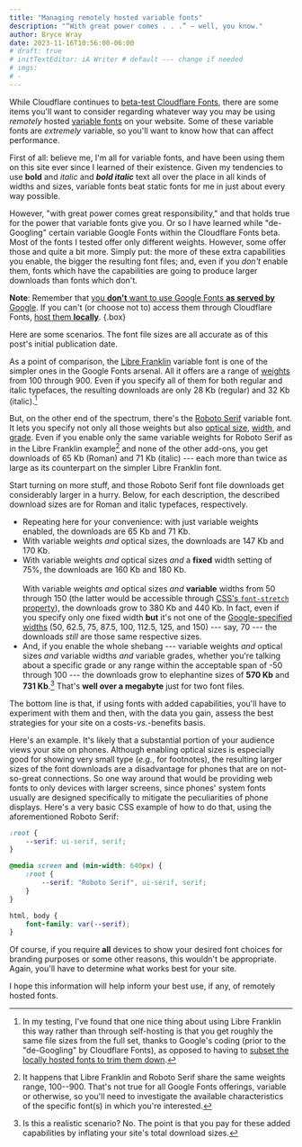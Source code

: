 ```yaml
---
title: "Managing remotely hosted variable fonts"
description: "“With great power comes . . .” — well, you know."
author: Bryce Wray
date: 2023-11-16T10:56:00-06:00
# draft: true
# initTextEditor: iA Writer # default --- change if needed
# imgs:
# -
---
```


While Cloudflare continues to [beta-test Cloudflare Fonts](https://blog.cloudflare.com/cloudflare-fonts-enhancing-website-privacy-speed/), there are some items you'll want to consider regarding whatever way you may be using *remotely* hosted [variable fonts](https://developer.mozilla.org/en-US/docs/Web/CSS/CSS_fonts/Variable_fonts_guide) on your website. Some of these variable fonts are *extremely* variable, so you'll want to know how that can affect performance.

<!--more-->

First of all: believe me, I'm all for variable fonts, and have been using them on this site ever since I learned of their existence. Given my tendencies to use **bold** and *italic* and ***bold italic*** text all over the place in all kinds of widths and sizes, variable fonts beat static fonts for me in just about every way possible.

However, "with great power comes great responsibility," and that holds true for the power that variable fonts give you. Or so I have learned while "de-Googling" certain variable Google Fonts within the Cloudflare Fonts beta. Most of the fonts I tested offer only different weights. However, some offer those and quite a bit more. Simply put: the more of these extra capabilities you enable, the bigger the resulting font files; and, even if you *don't* enable them, fonts which have the capabilities are going to produce larger downloads than fonts which don't.

**Note**: Remember that [you **don't** want to use Google Fonts **as served by** Google](/posts/2020/08/google-fonts-privacy/). If you can't (or choose not to) access them through Cloudflare Fonts, [host them **locally**](/posts/2020/08/good-stuff-without-google/).
{.box}

Here are some scenarios. The font file sizes are all accurate as of this post's initial publication date.

As a point of comparison, the [Libre Franklin](https://fonts.google.com/specimen/Libre+Franklin) variable font is one of the simpler ones in the Google Fonts arsenal. All it offers are a range of [weights](https://fonts.google.com/knowledge/glossary/weight_axis) from 100 through 900. Even if you specify all of them for both regular and italic typefaces, the resulting downloads are only 28 Kb (regular) and 32 Kb (italic).[^subsets]

[^subsets]: In my testing, I've found that one nice thing about using Libre Franklin this way rather than through self-hosting is that you get roughly the same file sizes from the full set, thanks to Google's coding (prior to the "de-Googling" by Cloudflare Fonts), as opposed to having to [subset the locally hosted fonts to trim them down](/posts/2021/08/down-with-flabby-fonts/).

But, on the other end of the spectrum, there's the [Roboto Serif](https://fonts.google.com/specimen/Roboto+Serif) variable font. It lets you specify not only all those weights but also [optical size](https://fonts.google.com/knowledge/glossary/optical_size_axis), [width](https://fonts.google.com/knowledge/glossary/width_axis), and [grade](https://fonts.google.com/knowledge/glossary/grade_axis). Even if you enable only the same variable weights for Roboto Serif as in the Libre Franklin example[^weights] and none of the other add-ons, you get downloads of 65 Kb (Roman) and 71 Kb (italic) --- each more than twice as large as its counterpart on the simpler Libre Franklin font.

[^weights]: It happens that Libre Franklin and Roboto Serif share the same weights range, 100--900. That's not true for all Google Fonts offerings, variable or otherwise, so you'll need to investigate the available characteristics of the specific font(s) in which you're interested.

Start turning on more stuff, and those Roboto Serif font file downloads get considerably larger in a hurry. Below, for each description, the described download sizes are for Roman and italic typefaces, respectively.

- Repeating here for your convenience: with just variable weights enabled, the downloads are 65 Kb and 71 Kb.
- With variable weights *and* optical sizes, the downloads are 147 Kb and 170 Kb.
- With variable weights *and* optical sizes *and* a **fixed** width setting of 75%, the downloads are 160 Kb and 180 Kb.\
\
With variable weights *and* optical sizes *and* **variable** widths from 50 through 150 (the latter would be accessible through [CSS's `font-stretch` property](https://developer.mozilla.org/en-US/docs/Web/CSS/font-stretch)), the downloads grow to 380 Kb and 440 Kb. In fact, even if you specify only one fixed width **but** it's not one of the [Google-specified widths](https://fonts.google.com/specimen/Roboto+Serif/tester) (50, 62.5, 75, 87.5, 100, 112.5, 125, and 150) --- say, 70 --- the downloads *still* are those same respective sizes.
- And, if you enable the whole shebang --- variable weights *and* optical sizes *and* variable widths *and* variable grades, whether you're talking about a specific grade or any range within the acceptable span of -50 through 100 --- the downloads grow to elephantine sizes of **570 Kb** and **731 Kb**.[^IRL] That's **well over a megabyte** just for two font files.

[^IRL]: Is this a realistic scenario? No. The point is that you pay for these added capabilities by inflating your site's total download sizes.

The bottom line is that, if using fonts with added capabilities, you'll have to experiment with them and then, with the data you gain, assess the best strategies for your site on a costs-*vs.*-benefits basis.

Here's an example. It's likely that a substantial portion of your audience views your site on phones. Although enabling optical sizes is especially good for showing very small type (*e.g.*, for footnotes), the resulting larger sizes of the font downloads are a disadvantage for phones that are on not-so-great connections. So one way around that would be providing web fonts to only devices with larger screens, since phones' system fonts usually are designed specifically to mitigate the peculiarities of phone displays. Here's a very basic CSS example of how to do that, using the aforementioned Roboto Serif:

```css
:root {
	--serif: ui-serif, serif;
}

@media screen and (min-width: 640px) {
	:root {
		--serif: "Roboto Serif", ui-serif, serif;
	}
}

html, body {
	font-family: var(--serif);
}
```

Of course, if you require **all** devices to show your desired font choices for branding purposes or some other reasons, this wouldn't be appropriate. Again, you'll have to determine what works best for your site.

I hope this information will help inform your best use, if any, of remotely hosted fonts.
